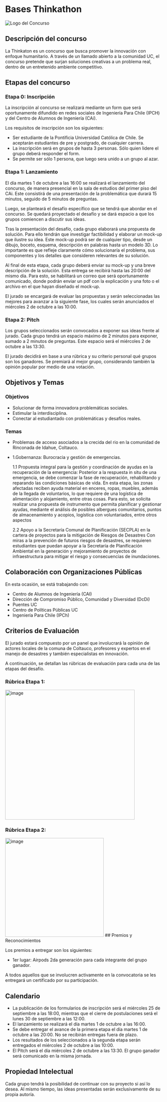 # Bases Thinkathon

![Logo del Concurso](../../assets/logoipch.webp)

## Descripción del concurso

La Thinkaton es un concurso que busca promover la innovación con enfoque humanitario. A través de un llamado abierto a la comunidad UC, el concurso pretende que surjan soluciones creativas a un problema real, dentro de un entretenido ambiente competitivo.

## Etapas del concurso

### Etapa 0: Inscripción

La inscripción al concurso se realizará mediante un form que será oportunamente difundido en redes sociales de Ingeniería Para Chile (IPCH) y del Centro de Alumnos de Ingeniería (CAi).

Los requisitos de inscripción son los siguientes:

- Ser estudiante de la Pontificia Universidad Católica de Chile. Se aceptarán estudiantes de pre y postgrado, de cualquier carrera.
- La inscripción será en grupos de hasta 3 personas. Sólo quien lidere el grupo deberá responder el form. 
- Se permite ser sólo 1 persona, que luego sera unido a un grupo al azar.

### Etapa 1: Lanzamiento

El día martes 1 de octubre a las 16:00 se realizará el lanzamiento del concurso, de manera presencial en la sala de estudios del primer piso del CAi. Este consistirá de una presentación de la problemática que durará 15 minutos, seguido de 5 minutos de preguntas.

Luego, se planteará el desafío específico que se tendrá que abordar en el concurso. Se quedará proyectado el desafío y se dará espacio a que los grupos comiencen a discutir sus ideas.

Tras la presentación del desafío, cada grupo elaborará una propuesta de solución. Para ello tendrán que investigar factibilidad y elaborar un mock-up que ilustre su idea. Este mock-up podrá ser de cualquier tipo, desde un dibujo, boceto, esquema, descripción en palabras hasta un modelo 3D. Lo importante es que refleje claramente cómo solucionaría el problema, sus componentes y los detalles que consideren relevantes de su solución.

Al final de esta etapa, cada grupo deberá enviar su mock-up y una breve descripción de la solución. Esta entrega se recibirá hasta las 20:00 del mismo día. Para esto, se habilitará un correo que será oportunamente comunicado, donde podrán enviar un pdf con la explicación y una foto o el archivo en el que hayan diseñado el mock-up. 

El jurado se encargará de evaluar las propuestas y serán seleccionadas las mejores para avanzar a la siguiente fase, los cuales serán anunciados el miércoles 2 de octubre a las 10:00.

### Etapa 2: Pitch

Los grupos seleccionados serán convocados a exponer sus ideas frente al jurado. Cada grupo tendrá un espacio máximo de 2 minutos para exponer, sumado a 2 minutos de preguntas. Este espacio será el miércoles 2 de octubre a las 13:30.

El jurado decidirá en base a una rúbrica y su criterio personal qué grupos son los ganadores. Se premiará al mejor grupo, considerando también la opinión popular por medio de una votación.  

## Objetivos y Temas

### Objetivos

- Solucionar de forma innovadora problemáticas sociales. 
- Estimular la interdisciplina.
- Conectar al estudiantado con problemáticas y desafíos reales.

### Temas

- Problemas de acceso asociados a la crecida del rio en la comunidad de Rinconada de Idahue, Coltauco.
- 1.Gobernanza:  Burocracia y gestión de emergencias.

  1.1 Propuesta integral para la gestión y coordinación de ayudas en la recuperación de la emergencia: Posterior a la respuesta in situ de una emergencia, se debe comenzar la fase de recuperación, rehabilitando y reparando las condiciones básicas de vida. En esta etapa, las zonas afectadas reciben ayuda material en enceres, ropas, muebles, además de la llegada de voluntarios, lo que requiere de una logística de alimentación y alojamiento, entre otras cosas. Para esto, se solicita realizar una propuesta de instrumento que permita planificar y gestionar ayudas, mediante el análisis de posibles albergues comunitarios, puntos de almacenamiento y acopios, logística con voluntariados, entre otros aspectos

  2.2 Apoyo a la Secretaría Comunal de Planificación (SECPLA) en la cartera de proyectos para la mitigación de Riesgos de Desastres
Con miras a la prevención de futuros riesgos de desastres, se requieren estudiantes que puedan apoyar a la Secretaría de Planificación Ambiental en la generación y mejoramiento de proyectos de infraestructura para mitigar el riesgo y consecuencias de inundaciones.

## Colaboración con Organizaciones Públicas

En esta ocasión, se está trabajando con:

- Centro de Alumnos de Ingeniería (CAI)
- Dirección de Compromiso Público, Comunidad y Diversidad (DcDi)
- Puentes UC
- Centro de Políticas Públicas UC
- Ingeniería Para Chile (IPCh)


## Criterios de Evaluación

El jurado estará compuesto por un panel que involucrará la opinión de actores locales de la comuna de Coltauco, profesores y expertos en el manejo de desastres y también especialistas en innovación.

A continuación, se detallan las rúbricas de evaluación para cada una de las etapas del desafío.

### Rúbrica Etapa 1:

<img width="415" alt="image" src="https://github.com/user-attachments/assets/c756e42b-b8aa-40ed-8949-1df1f17c8d1a">


### Rúbrica Etapa 2:

<img width="316" alt="image" src="https://github.com/user-attachments/assets/e612509a-cb92-45a0-8b66-104e9899c63f">
## Premios y Reconocimientos

Los premios a entregar son los siguientes:

- 1er lugar: Airpods 2da generación para cada integrante del grupo ganador.

A todos aquellos que se involucren activamente en la convocatoria se les entregará un certificado por su participación.


## Calendario

- La publicación de los formularios de inscripción será el miércoles 25 de septiembre a las 18:00, mientras que el cierre de postulaciones será el lunes 30 de septiembre a las 12:00.
- El lanzamiento se realizará el día martes 1 de octubre a las 16:00.
- Se debe entregar el avance de la primera etapa el día martes 1 de octubre a las 20:00. No se recibirán entregas fuera de plazo.
- Los resultados de los seleccionados a la segunda etapa serán entregados el miércoles 2 de octubre a las 10:00.
- El Pitch será el día miércoles 2 de octubre a las 13:30. El grupo ganador será comunicado en la misma jornada.

## Propiedad Intelectual

Cada grupo tendrá la posibilidad de continuar con su proyecto si así lo desea. Al mismo tiempo, las ideas presentadas serán exclusivamente de su propia autoría.



